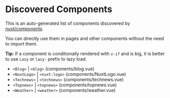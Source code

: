 # Discovered Components

This is an auto-generated list of components discovered by [nuxt/components](https://github.com/nuxt/components).

You can directly use them in pages and other components without the need to import them.

**Tip:** If a component is conditionally rendered with `v-if` and is big, it is better to use `Lazy` or `lazy-` prefix to lazy load.

- `<Blog>` | `<blog>` (components/blog.vue)
- `<NuxtLogo>` | `<nuxt-logo>` (components/NuxtLogo.vue)
- `<Technews>` | `<technews>` (components/technews.vue)
- `<Topnews>` | `<topnews>` (components/topnews.vue)
- `<Weather>` | `<weather>` (components/weather.vue)
